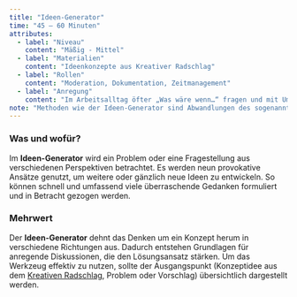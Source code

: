 ```yaml
---
title: "Ideen-Generator"
time: "45 – 60 Minuten"
attributes:
  - label: "Niveau"
    content: "Mäßig - Mittel"
  - label: "Materialien"
    content: "Ideenkonzepte aus Kreativer Radschlag"
  - label: "Rollen"
    content: "Moderation, Dokumentation, Zeitmanagement"
  - label: "Anregung"
    content: "Im Arbeitsalltag öfter „Was wäre wenn…“ fragen und mit Umkehrungen oder Erweiterungen in Routinen experimentieren."
note: "Methoden wie der Ideen-Generator sind Abwandlungen des sogenannten morphologischen Kasten, den der Physiker Zwicky in der 1930er Jahren entwickelte. Morphologie bedeutet Verwandlung und wird vornehmlich im Bereich der Untersuchung biologischer Verwandtschaften verwendet."
---
```


### Was und wofür?

Im **Ideen-Generator** wird ein Problem oder eine Fragestellung aus verschiedenen Perspektiven betrachtet. Es werden neun provokative Ansätze genutzt, um weitere oder gänzlich neue Ideen zu entwickeln. So können schnell und umfassend viele überraschende Gedanken formuliert und in Betracht gezogen werden.

### Mehrwert

Der **Ideen-Generator** dehnt das Denken um ein Konzept herum in verschiedene Richtungen aus. Dadurch entstehen Grundlagen für anregende Diskussionen, die den Lösungsansatz stärken. Um das Werkzeug effektiv zu nutzen, sollte der Ausgangspunkt (Konzeptidee aus dem [Kreativen Radschlag](http://www.citylab-berlin.org/handbuch "Kreativen Radschlag"), Problem oder Vorschlag) übersichtlich dargestellt werden.
